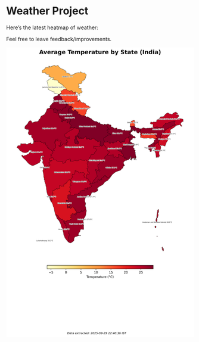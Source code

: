 # Weather Project

Here’s the latest heatmap of weather:

Feel free to leave feedback/improvements.

![India Heatmap](docs/assets/india_heatmap.png?v=DABD8F)

